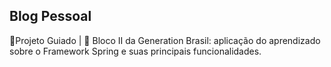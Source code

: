 ## Blog Pessoal
📏Projeto Guiado | 📕 Bloco II da Generation Brasil: aplicação do aprendizado sobre o Framework Spring e suas principais funcionalidades.
